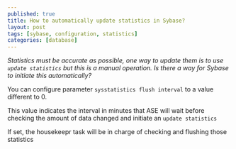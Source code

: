 ```yaml
---
published: true
title: How to automatically update statistics in Sybase?
layout: post
tags: [sybase, configuration, statistics]
categories: [database]
---
```

*Statistics must be accurate as possible, one way to update them is to use `update statistics` but this is a manual operation. Is there a way for Sybase to initiate this automatically?*

<!--excerpt-->

You can configure parameter `sysstatistics flush interval` to a value different to 0.

This value indicates the interval in minutes that ASE will wait before checking  the amount of data changed and initiate an `update statistics`

If set, the housekeepr task will be in charge of checking and flushing those statistics
